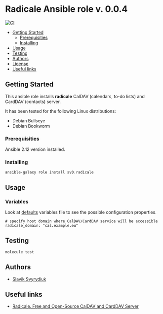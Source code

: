 Radicale Ansible role v. 0.0.4
==============================
[![CI](https://github.com/sv0/ansible-radicale/actions/workflows/ci.yml/badge.svg)](https://github.com/sv0/ansible-radicale/actions/workflows/ci.yml)

- [Getting Started](#getting-started)
  - [Prerequisities](#prerequisities)
  - [Installing](#installing)
- [Usage](#usage)
- [Testing](#testing)
- [Authors](#authors)
- [License](#license)
- [Useful links](#useful-links)


## Getting Started

This ansible role installs **radicale**  CalDAV (calendars, to-do lists) and CardDAV (contacts) server.

It has been tested for the following Linux distributions:

* Debian Bullseye
* Debian Bookworm


### Prerequisities

Ansible 2.12 version installed.


### Installing

    ansible-galaxy role install sv0.radicale


## Usage

### Variables

Look at [defaults](defaults/main.yml) variables file to see the
possible configuration properties.

    # specify host domain where CalDAV/CardDAV service will be accessible
    radicale_domain: "cal.example.eu"


## Testing

    molecule test


## Authors

- [Slavik Svyrydiuk](https://slavik.svyrydiuk.eu)


## Useful links

- [Radicale. Free and Open-Source CalDAV and CardDAV Server](https://radicale.org/v3.html)
